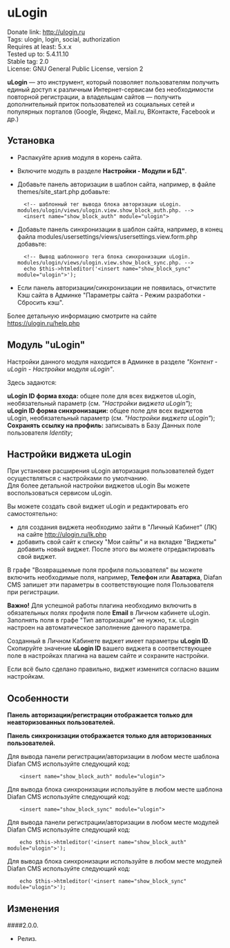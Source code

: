 # uLogin

Donate link: http://ulogin.ru  
Tags: ulogin, login, social, authorization  
Requires at least: 5.x.x  
Tested up to: 5.4.11.10  
Stable tag: 2.0  
License: GNU General Public License, version 2  

**uLogin** — это инструмент, который позволяет пользователям получить единый доступ к различным Интернет-сервисам без необходимости повторной регистрации,
а владельцам сайтов — получить дополнительный приток пользователей из социальных сетей и популярных порталов (Google, Яндекс, Mail.ru, ВКонтакте, Facebook и др.)

## Установка
- Распакуйте архив модуля в корень сайта.
- Включите модуль в разделе **Настройки - Модули и БД"**.
- Добавьте панель авторизации в шаблон сайта, например, в файле themes/site_start.php добавьте:

		<!-- шаблонный тег вывода блока авторизации uLogin. modules/ulogin/views/ulogin.view.show_block_auth.php. -->
		<insert name="show_block_auth" module="ulogin">

- Добавьте панель синхронизации в шаблон сайта, например, в конец файла modules/usersettings/views/usersettings.view.form.php добавьте:

		<!-- Вывод шаблонного тега блока синхронизации uLogin. modules/ulogin/views/ulogin.view.show_block_sync.php. -->
		echo $this->htmleditor('<insert name="show_block_sync" module="ulogin">');

- Если панель авторизации/синхронизации не появилась, отчистите Кэш сайта в Админке "Параметры сайта - Режим разработки - Сбросить кэш".

Более детальную информацию смотрите на сайте https://ulogin.ru/help.php

## Модуль "uLogin"

Настройки данного модуля находится в Админке в разделе *"Контент - uLogin - Настройки модуля uLogin"*.

Здесь задаются: 
 
**uLogin ID форма входа:** общее поле для всех виджетов uLogin, необязательный параметр (см. *"Настройки виджета uLogin"*);  
**uLogin ID форма синхронизации:** общее поле для всех виджетов uLogin, необязательный параметр (см. *"Настройки виджета uLogin"*);
**Сохранять ссылку на профиль:** записывать в Базу Данных поле пользователя *Identity*;

## Настройки виджета uLogin

При установке расширения uLogin авторизация пользователей будет осуществляться с настройками по умолчанию.  
Для более детальной настройки виджетов uLogin Вы можете воспользоваться сервисом uLogin.  

Вы можете создать свой виджет uLogin и редактировать его самостоятельно:

- для создания виджета необходимо зайти в "Личный Кабинет" (ЛК) на сайте http://ulogin.ru/lk.php
- добавить свой сайт к списку "Мои сайты" и на вкладке "Виджеты" добавить новый виджет. После этого вы можете отредактировать свой виджет.

В графе "Возвращаемые поля профиля пользователя" вы можете включить необходимые поля, например, **Телефон** или **Аватарка**, Diafan CMS запишет эти параметры
в соответствующие поля Пользователя при регистрации.

**Важно!** Для успешной работы плагина необходимо включить в обязательных полях профиля поле **Еmail** в Личном кабинете uLogin.  
Заполнять поля в графе "Тип авторизации" не нужно, т.к. uLogin настроен на автоматическое заполнение данного параметра.

Созданный в Личном Кабинете виджет имеет параметры **uLogin ID**.  
Скопируйте значение **uLogin ID** вашего виджета в соответствующее поле в настройках плагина на вашем сайте и сохраните настройки.   

Если всё было сделано правильно, виджет изменится согласно вашим настройкам.

## Особенности

**Панель авторизации/регистрации отображается только для неавторизованных пользователей.**

**Панель синхронизации отображается только для авторизованных пользователей.**

Для вывода панели регистрации/авторизации в любом месте шаблона Diafan CMS используйте следующий код:

		<insert name="show_block_auth" module="ulogin">

Для вывода блока синхронизации используйте в любом месте шаблона Diafan CMS используйте следующий код:

		<insert name="show_block_sync" module="ulogin">

Для вывода панели регистрации/авторизации в любом месте модулей Diafan CMS используйте следующий код:

		echo $this->htmleditor('<insert name="show_block_auth" module="ulogin">');

Для вывода блока синхронизации используйте в любом месте модулей Diafan CMS используйте следующий код:

		echo $this->htmleditor('<insert name="show_block_sync" module="ulogin">');

## Изменения

####2.0.0.
* Релиз.
